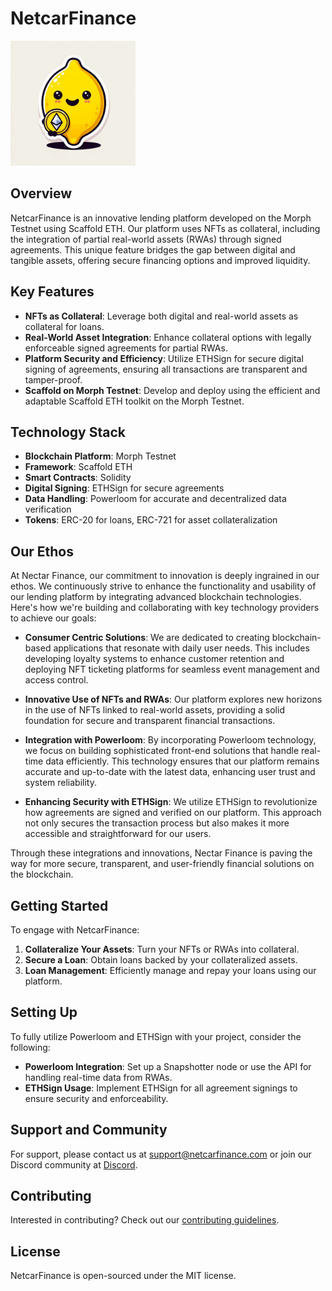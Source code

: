 # NetcarFinance

<img src="./docs/Nectar.jpg" alt="Image Description" width="200" />


## Overview
NetcarFinance is an innovative lending platform developed on the Morph Testnet using Scaffold ETH. Our platform uses NFTs as collateral, including the integration of partial real-world assets (RWAs) through signed agreements. This unique feature bridges the gap between digital and tangible assets, offering secure financing options and improved liquidity.

## Key Features
- **NFTs as Collateral**: Leverage both digital and real-world assets as collateral for loans.
- **Real-World Asset Integration**: Enhance collateral options with legally enforceable signed agreements for partial RWAs.
- **Platform Security and Efficiency**: Utilize ETHSign for secure digital signing of agreements, ensuring all transactions are transparent and tamper-proof.
- **Scaffold on Morph Testnet**: Develop and deploy using the efficient and adaptable Scaffold ETH toolkit on the Morph Testnet.

## Technology Stack
- **Blockchain Platform**: Morph Testnet
- **Framework**: Scaffold ETH
- **Smart Contracts**: Solidity
- **Digital Signing**: ETHSign for secure agreements
- **Data Handling**: Powerloom for accurate and decentralized data verification
- **Tokens**: ERC-20 for loans, ERC-721 for asset collateralization

## Our Ethos
At Nectar Finance, our commitment to innovation is deeply ingrained in our ethos. We continuously strive to enhance the functionality and usability of our lending platform by integrating advanced blockchain technologies. Here's how we're building and collaborating with key technology providers to achieve our goals:

- **Consumer Centric Solutions**: We are dedicated to creating blockchain-based applications that resonate with daily user needs. This includes developing loyalty systems to enhance customer retention and deploying NFT ticketing platforms for seamless event management and access control.

- **Innovative Use of NFTs and RWAs**: Our platform explores new horizons in the use of NFTs linked to real-world assets, providing a solid foundation for secure and transparent financial transactions.

- **Integration with Powerloom**: By incorporating Powerloom technology, we focus on building sophisticated front-end solutions that handle real-time data efficiently. This technology ensures that our platform remains accurate and up-to-date with the latest data, enhancing user trust and system reliability.

- **Enhancing Security with ETHSign**: We utilize ETHSign to revolutionize how agreements are signed and verified on our platform. This approach not only secures the transaction process but also makes it more accessible and straightforward for our users.

Through these integrations and innovations, Nectar Finance is paving the way for more secure, transparent, and user-friendly financial solutions on the blockchain.


## Getting Started
To engage with NetcarFinance:
1. **Collateralize Your Assets**: Turn your NFTs or RWAs into collateral.
2. **Secure a Loan**: Obtain loans backed by your collateralized assets.
3. **Loan Management**: Efficiently manage and repay your loans using our platform.

## Setting Up
To fully utilize Powerloom and ETHSign with your project, consider the following:
- **Powerloom Integration**: Set up a Snapshotter node or use the API for handling real-time data from RWAs.
- **ETHSign Usage**: Implement ETHSign for all agreement signings to ensure security and enforceability.

## Support and Community
For support, please contact us at [support@netcarfinance.com](mailto:support@netcarfinance.com) or join our Discord community at [Discord](<DISCORD_LINK>).

## Contributing
Interested in contributing? Check out our [contributing guidelines](<LINK_TO_CONTRIBUTING_GUIDELINES>).

## License
NetcarFinance is open-sourced under the MIT license.
